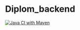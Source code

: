 # Diplom_backend

[![Java CI with Maven](https://github.com/vakym/Diplom_backend/actions/workflows/maven.yml/badge.svg)](https://github.com/vakym/Diplom_backend/actions/workflows/maven.yml)
